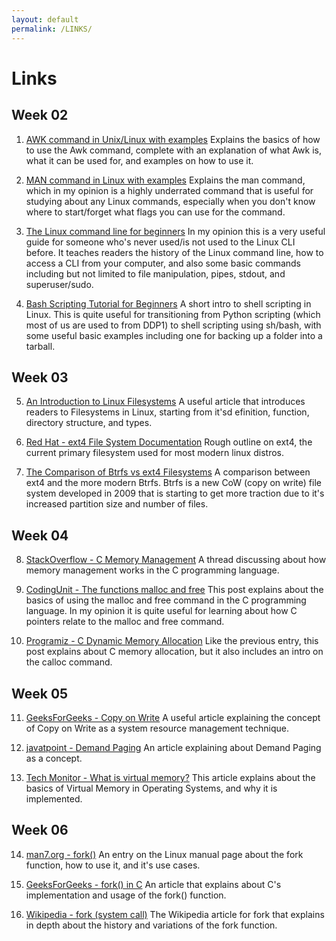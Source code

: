 ```yaml
---
layout: default
permalink: /LINKS/
---
```


# Links

## Week 02
1. [AWK command in Unix/Linux with examples](https://www.geeksforgeeks.org/awk-command-unixlinux-examples/)
Explains the basics of how to use the Awk command, complete with an explanation of what Awk is, what it can be used for, and examples on how to use it.

2. [MAN command in Linux with examples](https://www.geeksforgeeks.org/man-command-in-linux-with-examples/)
Explains the man command, which in my opinion is a highly underrated command that is useful for studying about any Linux commands,
especially when you don't know where to start/forget what flags you can use for the command.

3. [The Linux command line for beginners](https://ubuntu.com/tutorials/command-line-for-beginners)
In my opinion this is a very useful guide for someone who's never used/is not used to the Linux CLI before. It teaches readers the history of the Linux command line,
how to access a CLI from your computer, and also some basic commands including but not limited to file manipulation, pipes, stdout, and superuser/sudo.

4. [Bash Scripting Tutorial for Beginners](https://linuxconfig.org/bash-scripting-tutorial-for-beginners)
A short intro to shell scripting in Linux. This is quite useful for transitioning from Python scripting (which most of us are used to from DDP1) to shell scripting using sh/bash, with some
useful basic examples including one for backing up a folder into a tarball.

## Week 03
5. [An Introduction to Linux Filesystems](https://opensource.com/life/16/10/introduction-linux-filesystems)
A useful article that introduces readers to Filesystems in Linux, starting from it'sd efinition, function, directory structure, and types.

6. [Red Hat - ext4 File System Documentation](https://access.redhat.com/documentation/en-us/red_hat_enterprise_linux/6/html/storage_administration_guide/ch-ext4)
Rough outline on ext4, the current primary filesystem used for most modern linux distros.

7. [The Comparison of Btrfs vs ext4 Filesystems](https://linuxhint.com/btrfs-vs-ext4-filesystems-comparison/)
A comparison between ext4 and the more modern Btrfs. Btrfs is a new CoW (copy on write) file system developed in 2009 that is starting to get more traction due to it's increased partition size and number of files.

## Week 04
8. [StackOverflow - C Memory Management](https://stackoverflow.com/questions/24891/c-memory-management/24922)
A thread discussing about how memory management works in the C programming language.

9. [CodingUnit - The functions malloc and free](https://www.codingunit.com/c-tutorial-the-functions-malloc-and-free)
This post explains about the basics of using the malloc and free command in the C programming language. In my opinion it is quite useful for learning about how C pointers relate to the malloc and free command.

10. [Programiz - C Dynamic Memory Allocation](https://www.programiz.com/c-programming/c-dynamic-memory-allocation)
Like the previous entry, this post explains about C memory allocation, but it also includes an intro on the calloc command.

## Week 05
11. [GeeksForGeeks - Copy on Write](https://www.geeksforgeeks.org/copy-on-write/)
A useful article explaining the concept of Copy on Write as a system resource management technique.

12. [javatpoint - Demand Paging](https://www.javatpoint.com/os-demand-paging)
An article explaining about Demand Paging as a concept.

13. [Tech Monitor - What is virtual memory?](https://techmonitor.ai/what-is/what-is-virtual-memory-4929986#:~:text=Virtual%20memory%20is%20a%20feature,space%20on%20the%20hard%20disk.)
This article explains about the basics of Virtual Memory in Operating Systems, and why it is implemented.

## Week 06
14. [man7.org - fork()](https://man7.org/linux/man-pages/man2/fork.2.html)
An entry on the Linux manual page about the fork function, how to use it, and it's use cases.

15. [GeeksForGeeks - fork() in C](https://www.geeksforgeeks.org/fork-system-call/)
An article that explains about C's implementation and usage of the fork() function.

16. [Wikipedia - fork (system call)](https://en.wikipedia.org/wiki/Fork_(system_call))
The Wikipedia article for fork that explains in depth about the history and variations of the fork function.
